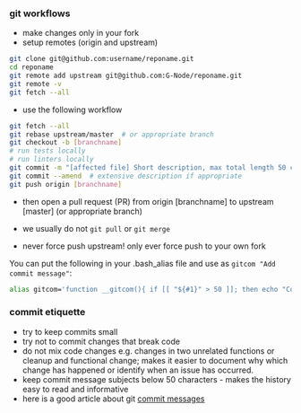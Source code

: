### git workflows

- make changes only in your fork
- setup remotes (origin and upstream)
```bash
git clone git@github.com:username/reponame.git
cd reponame
git remote add upstream git@github.com:G-Node/reponame.git
git remote -v
git fetch --all
```

- use the following workflow
```bash
git fetch --all
git rebase upstream/master  # or appropriate branch
git checkout -b [branchname]
# run tests locally
# run linters locally
git commit -m "[affected file] Short description, max total length 50 char"
git commit --amend  # extensive description if appropriate
git push origin [branchname]
```
- then open a pull request (PR) from origin [branchname] to upstream [master] (or appropriate branch)

- we usually do not `git pull` or `git merge`
- never force push upstream! only ever force push to your own fork

You can put the following in your .bash_alias file and use as `gitcom "Add commit message"`:

```bash
alias gitcom='function __gitcom(){ if [[ "${#1}" > 50 ]]; then echo "Commit message too long: ${#1} chars"; else git commit -m "$1"; fi }; __gitcom'
```

### commit etiquette
- try to keep commits small
- try not to commit changes that break code
- do not mix code changes e.g. changes in two unrelated functions or cleanup and functional change; makes it easier to document why which change has happened or identify when an issue has occurred.
- keep commit message subjects below 50 characters - makes the history easy to read and informative
- here is a good article about git [commit messages](https://chris.beams.io/posts/git-commit/)

